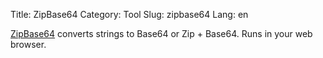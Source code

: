 Title: ZipBase64 
Category: Tool
Slug: zipbase64
Lang: en

[ZipBase64][zb64] converts strings to Base64 or Zip + Base64. Runs in your web browser.

[zb64]: http://opengamestudio.org/zipbase64

